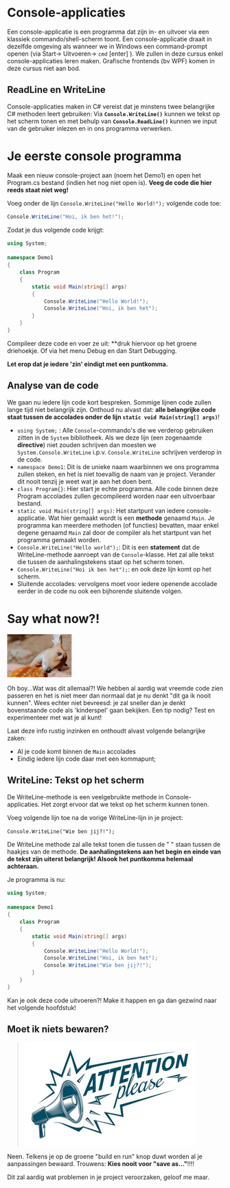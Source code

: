# Console-applicaties

Een console-applicatie is een  programma dat zijn in- en uitvoer via een klassiek commando/shell-scherm toont. Een console-applicatie draait  in dezelfde omgeving als wanneer we in Windows een command-prompt openen (via Start-> Uitvoeren-> ``cmd`` [enter] ). We zullen in deze cursus enkel console-applicaties leren maken. Grafische frontends (bv WPF) komen in deze cursus niet aan bod.

## ReadLine en WriteLine

Console-applicaties maken in C# vereist dat je minstens twee belangrijke C# methoden leert gebruiken:
Via **``Console.WriteLine()``** kunnen we tekst op het scherm tonen en met behulp van **``Console.ReadLine()``** kunnen we input van de gebruiker inlezen en in ons programma verwerken.

# Je eerste console programma

Maak een nieuw console-project aan (noem het Demo1) en open het Program.cs bestand (indien het nog niet open is). **Veeg de code die hier reeds staat niet weg!**


Voeg onder de lijn ``Console.WriteLine("Hello World!");`` volgende code toe:

```csharp
Console.WriteLine("Hoi, ik ben het!");
```

Zodat je dus volgende code krijgt:

```csharp
using System;

namespace Demo1
{
    class Program
    {
        static void Main(string[] args)
        {
            Console.WriteLine("Hello World!");
            Console.WriteLine("Hoi, ik ben het");
        }
    }
}
```

Compileer deze code en voer ze uit: **druk hiervoor op het groene driehoekje. Of via het menu Debug en dan Start Debugging.

**Let erop dat je iedere 'zin' eindigt met een puntkomma.**

## Analyse van de code

We gaan nu iedere lijn code kort bespreken. Sommige lijnen code zullen lange tijd niet belangrijk zijn.  Onthoud nu alvast dat: **alle belangrijke code staat tussen de accolades onder de lijn ``static void Main(string[] args)``**!

* ``using System;`` :  Alle ``Console``-commando's die we verderop gebruiken zitten in de ``System`` bibliotheek. Als we deze lijn (een zogenaamde **directive**) niet zouden schrijven dan moesten we ``System.Console.WriteLine`` i.p.v. ``Console.WriteLine`` schrijven verderop in de code. 
* ``namespace Demo1``: Dit is de unieke naam waarbinnen we ons programma zullen steken, en het is niet toevallig de naam van je project. Verander dit nooit tenzij je weet wat je aan het doen bent.
* ``class Program{}``: Hier start je echte programma. Alle code binnen deze Program accolades zullen gecompileerd worden naar een uitvoerbaar bestand.
* ``static void Main(string[] args)``: Het startpunt van iedere console-applicatie. Wat hier gemaakt wordt is een **methode** genaamd ``Main``. Je programma kan meerdere methoden (of functies) bevatten, maar enkel degene genaamd ``Main`` zal door de compiler als het startpunt van het programma gemaakt worden.
* ``Console.WriteLine("Hello world");``: Dit is een **statement** dat de WriteLine-methode aanroept van de ``Console``-klasse. Het zal alle tekst die tussen de aanhalingstekens staat op het scherm tonen. 
* ``Console.WriteLine("Hoi ik ben het");``: en ook deze lijn komt op het scherm.
* Sluitende accolades: vervolgens moet voor iedere openende accolade eerder in de code nu ook een bijhorende sluitende volgen.

# Say what now?!

![](../assets/care.jpg)

Oh boy...Wat was dit allemaal?! We hebben al aardig wat vreemde code zien passeren en het is niet meer dan normaal dat je nu denkt "dit ga ik nooit kunnen". Wees echter niet bevreesd: je zal sneller dan je denkt bovenstaande code als 'kinderspel' gaan bekijken. Een tip nodig? Test en experimenteer met wat je al kunt!

Laat deze info rustig inzinken en onthoudt alvast volgende belangrijke zaken:

* Al je code komt binnen de ``Main`` accolades
* Eindig iedere lijn code daar met een kommapunt;

## WriteLine: Tekst op het scherm

 De WriteLine-methode is een veelgebruikte methode in Console-applicaties. Het zorgt ervoor dat we tekst op het scherm kunnen tonen.

Voeg volgende lijn toe na de vorige WriteLine-lijn in je project:

``Console.WriteLine("Wie ben jij?!");``

De WriteLine methode zal alle tekst tonen die tussen de  "  " staan tussen de haakjes van de methode. **De aanhalingstekens aan het begin en einde van de tekst zijn uiterst belangrijk! Alsook het puntkomma helemaal achteraan.**

Je programma is nu:

```csharp
using System;

namespace Demo1
{
    class Program
    {
        static void Main(string[] args)
        {
            Console.WriteLine("Hello World!");
            Console.WriteLine("Hoi, ik ben het");
            Console.WriteLine("Wie ben jij?!");
        }
    }
}
```

Kan je ook deze code uitvoeren?! Make it happen en ga dan gezwind naar het volgende hoofdstuk!

## Moet ik niets bewaren?

>![](../assets/attention.jpg)

Neen. Telkens je op de groene "build en run" knop duwt worden al je aanpassingen bewaard. Trouwens: **Kies nooit voor "save as..."**!!!!

Dit zal aardig wat problemen in je project veroorzaken, geloof me maar.
